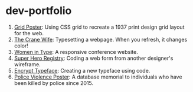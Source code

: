 # dev-portfolio
1. [Grid Poster](https://ashtonpoole.github.io/dev-portfolio/gridposter/): Using CSS grid to recreate a 1937 print design grid layout for the web.
2. [The Crane Wife](https://ashtonpoole.github.io/dev-portfolio/thecranewife/): Typesetting a webpage. When you refresh, it changes color!
3. [Women in Type](https://ashtonpoole.github.io/dev-portfolio/womenintype/): A responsive conference website.
4. [Super Hero Registry](https://ashtonpoole.github.io/dev-portfolio/superheroregistry/): Coding a web form from another designer's wireframe.
5. [Encrypt Typeface](https://ashtonpoole.github.io/dev-portfolio/encryptfont/): Creating a new typeface using code.
6. [Police Violence Poster](https://ashtonpoole.github.io/dev-portfolio/policeviolence/): A database memorial to individuals who have been killed by police since 2015.
